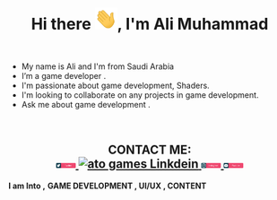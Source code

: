 
<h1 align="center">Hi there <img src="/Assets/Hi.gif" width="40px">, I'm Ali Muhammad</h1> 



&nbsp;&nbsp;&nbsp;&nbsp;&nbsp;&nbsp;&nbsp;&nbsp;&nbsp;&nbsp;&nbsp;&nbsp;&nbsp;&nbsp;&nbsp;&nbsp;&nbsp;&nbsp;&nbsp;&nbsp;&nbsp;&nbsp;&nbsp;&nbsp;&nbsp;&nbsp;&nbsp;&nbsp;&nbsp;&nbsp;&nbsp;&nbsp;&nbsp;&nbsp;&nbsp;&nbsp;&nbsp;&nbsp;&nbsp;&nbsp;&nbsp;&nbsp;&nbsp;&nbsp;&nbsp;&nbsp;&nbsp;&nbsp;&nbsp;&nbsp;&nbsp;&nbsp;&nbsp;&nbsp;&nbsp;&nbsp;&nbsp;&nbsp;&nbsp;  <b align="center"></b> <br>
- My name is Ali and I'm from Saudi Arabia
- I’m a game developer .
- I'm passionate about game development, Shaders.
- I'm looking to collaborate on any projects in game development.
- Ask me about game development .

<br>
 

<h2 align="center">CONTACT ME:
 <br>
 
<a href="https://twitter.com/_atoGames">
  <img  alt="ato games Twitter" width="35px" src="/Assets/twitter.svg" />
</a>
<a href="https://www.linkedin.com/in/ali-muhammed-alhilali/">
  <img  alt="ato games Linkdein" width="35px" src="linkedin.svg" />
</a>
<a href="https://www.instagram.com/_atogames/">
  <img  alt="ato games instagram" width="35px" src="/Assets/instagram.svg" />
</a>
<a href="https://www.youtube.com/channel/UCgTRPkYabMbTAlBhUxIVFEg">
  <img alt="ato games youtube" width="35px" src="/Assets/youtube.svg" />
</a>
  </h2>
  </ br> 

**I am Into ,**
**GAME DEVELOPMENT ,  UI/UX , CONTENT**

<br />
